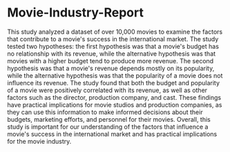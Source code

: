 # Movie-Industry-Report
This study analyzed a dataset of over 10,000 movies to examine the factors that contribute to a movie's success in the international market. The study tested two hypotheses: the first hypothesis was that a movie's budget has no relationship with its revenue, while the alternative hypothesis was that movies with a higher budget tend to produce more revenue. The second hypothesis was that a movie's revenue depends mostly on its popularity, while the alternative hypothesis was that the popularity of a movie does not influence its revenue. The study found that both the budget and popularity of a movie were positively correlated with its revenue, as well as other factors such as the director, production company, and cast. These findings have practical implications for movie studios and production companies, as they can use this information to make informed decisions about their budgets, marketing efforts, and personnel for their movies. Overall, this study is important for our understanding of the factors that influence a movie's success in the international market and has practical implications for the movie industry.
